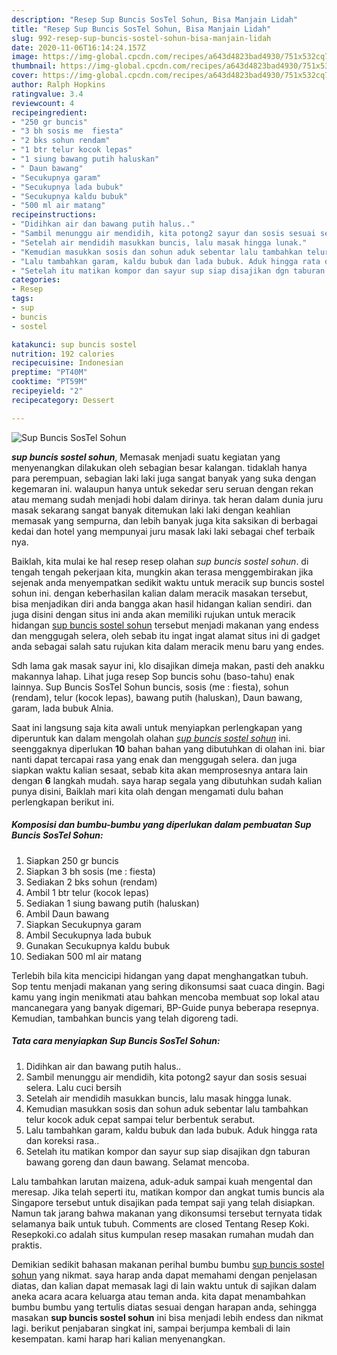 ```yaml
---
description: "Resep Sup Buncis SosTel Sohun, Bisa Manjain Lidah"
title: "Resep Sup Buncis SosTel Sohun, Bisa Manjain Lidah"
slug: 992-resep-sup-buncis-sostel-sohun-bisa-manjain-lidah
date: 2020-11-06T16:14:24.157Z
image: https://img-global.cpcdn.com/recipes/a643d4823bad4930/751x532cq70/sup-buncis-sostel-sohun-foto-resep-utama.jpg
thumbnail: https://img-global.cpcdn.com/recipes/a643d4823bad4930/751x532cq70/sup-buncis-sostel-sohun-foto-resep-utama.jpg
cover: https://img-global.cpcdn.com/recipes/a643d4823bad4930/751x532cq70/sup-buncis-sostel-sohun-foto-resep-utama.jpg
author: Ralph Hopkins
ratingvalue: 3.4
reviewcount: 4
recipeingredient:
- "250 gr buncis"
- "3 bh sosis me  fiesta"
- "2 bks sohun rendam"
- "1 btr telur kocok lepas"
- "1 siung bawang putih haluskan"
- " Daun bawang"
- "Secukupnya garam"
- "Secukupnya lada bubuk"
- "Secukupnya kaldu bubuk"
- "500 ml air matang"
recipeinstructions:
- "Didihkan air dan bawang putih halus.."
- "Sambil menunggu air mendidih, kita potong2 sayur dan sosis sesuai selera. Lalu cuci bersih"
- "Setelah air mendidih masukkan buncis, lalu masak hingga lunak."
- "Kemudian masukkan sosis dan sohun aduk sebentar lalu tambahkan telur kocok aduk cepat sampai telur berbentuk serabut."
- "Lalu tambahkan garam, kaldu bubuk dan lada bubuk. Aduk hingga rata dan koreksi rasa.."
- "Setelah itu matikan kompor dan sayur sup siap disajikan dgn taburan bawang goreng dan daun bawang. Selamat mencoba."
categories:
- Resep
tags:
- sup
- buncis
- sostel

katakunci: sup buncis sostel 
nutrition: 192 calories
recipecuisine: Indonesian
preptime: "PT40M"
cooktime: "PT59M"
recipeyield: "2"
recipecategory: Dessert

---
```



![Sup Buncis SosTel Sohun](https://img-global.cpcdn.com/recipes/a643d4823bad4930/751x532cq70/sup-buncis-sostel-sohun-foto-resep-utama.jpg)

<b><i>sup buncis sostel sohun</i></b>, Memasak menjadi suatu kegiatan yang menyenangkan dilakukan oleh sebagian besar kalangan. tidaklah hanya para perempuan, sebagian laki laki juga sangat banyak yang suka dengan kegemaran ini. walaupun hanya untuk sekedar seru seruan dengan rekan atau memang sudah menjadi hobi dalam dirinya. tak heran dalam dunia juru masak sekarang sangat banyak ditemukan laki laki dengan keahlian memasak yang sempurna, dan lebih banyak juga kita saksikan di berbagai kedai dan hotel yang mempunyai juru masak laki laki sebagai chef terbaik nya.

Baiklah, kita mulai ke hal resep resep olahan <i>sup buncis sostel sohun</i>. di tengah tengah pekerjaan kita, mungkin akan terasa menggembirakan jika sejenak anda menyempatkan sedikit waktu untuk meracik sup buncis sostel sohun ini. dengan keberhasilan kalian dalam meracik masakan tersebut, bisa menjadikan diri anda bangga akan hasil hidangan kalian sendiri. dan juga disini dengan situs ini anda akan memiliki rujukan untuk meracik hidangan <u>sup buncis sostel sohun</u> tersebut menjadi makanan yang endess dan menggugah selera, oleh sebab itu ingat ingat alamat situs ini di gadget anda sebagai salah satu rujukan kita dalam meracik menu baru yang endes.

Sdh lama gak masak sayur ini, klo disajikan dimeja makan, pasti deh anakku makannya lahap. Lihat juga resep Sop buncis sohu (baso-tahu) enak lainnya. Sup Buncis SosTel Sohun buncis, sosis (me : fiesta), sohun (rendam), telur (kocok lepas), bawang putih (haluskan), Daun bawang, garam, lada bubuk Alnia.


Saat ini langsung saja kita awali untuk menyiapkan perlengkapan yang diperuntuk kan dalam mengolah olahan <u><i>sup buncis sostel sohun</i></u> ini. seenggaknya diperlukan <b>10</b> bahan bahan yang dibutuhkan di olahan ini. biar nanti dapat tercapai rasa yang enak dan menggugah selera. dan juga siapkan waktu kalian sesaat, sebab kita akan memprosesnya antara lain dengan <b>6</b> langkah mudah. saya harap segala yang dibutuhkan sudah kalian punya disini, Baiklah mari kita olah dengan mengamati dulu bahan perlengkapan berikut ini.

<!--inarticleads1-->

##### Komposisi dan bumbu-bumbu yang diperlukan dalam pembuatan Sup Buncis SosTel Sohun:

1. Siapkan 250 gr buncis
1. Siapkan 3 bh sosis (me : fiesta)
1. Sediakan 2 bks sohun (rendam)
1. Ambil 1 btr telur (kocok lepas)
1. Sediakan 1 siung bawang putih (haluskan)
1. Ambil  Daun bawang
1. Siapkan Secukupnya garam
1. Ambil Secukupnya lada bubuk
1. Gunakan Secukupnya kaldu bubuk
1. Sediakan 500 ml air matang


Terlebih bila kita mencicipi hidangan yang dapat menghangatkan tubuh. Sop tentu menjadi makanan yang sering dikonsumsi saat cuaca dingin. Bagi kamu yang ingin menikmati atau bahkan mencoba membuat sop lokal atau mancanegara yang banyak digemari, BP-Guide punya beberapa resepnya. Kemudian, tambahkan buncis yang telah digoreng tadi. 

<!--inarticleads2-->

##### Tata cara menyiapkan Sup Buncis SosTel Sohun:

1. Didihkan air dan bawang putih halus..
1. Sambil menunggu air mendidih, kita potong2 sayur dan sosis sesuai selera. Lalu cuci bersih
1. Setelah air mendidih masukkan buncis, lalu masak hingga lunak.
1. Kemudian masukkan sosis dan sohun aduk sebentar lalu tambahkan telur kocok aduk cepat sampai telur berbentuk serabut.
1. Lalu tambahkan garam, kaldu bubuk dan lada bubuk. Aduk hingga rata dan koreksi rasa..
1. Setelah itu matikan kompor dan sayur sup siap disajikan dgn taburan bawang goreng dan daun bawang. Selamat mencoba.


Lalu tambahkan larutan maizena, aduk-aduk sampai kuah mengental dan meresap. Jika telah seperti itu, matikan kompor dan angkat tumis buncis ala Singapore tersebut untuk disajikan pada tempat saji yang telah disiapkan. Namun tak jarang bahwa makanan yang dikonsumsi tersebut ternyata tidak selamanya baik untuk tubuh. Comments are closed Tentang Resep Koki. Resepkoki.co adalah situs kumpulan resep masakan rumahan mudah dan praktis. 

Demikian sedikit bahasan makanan perihal bumbu bumbu <u>sup buncis sostel sohun</u> yang nikmat. saya harap anda dapat memahami dengan penjelasan diatas, dan kalian dapat memasak lagi di lain waktu untuk di sajikan dalam aneka acara acara keluarga atau teman anda. kita dapat menambahkan bumbu bumbu yang tertulis diatas sesuai dengan harapan anda, sehingga masakan <b>sup buncis sostel sohun</b> ini bisa menjadi lebih endess dan nikmat lagi. berikut penjabaran singkat ini, sampai berjumpa kembali di lain kesempatan. kami harap hari kalian menyenangkan.
